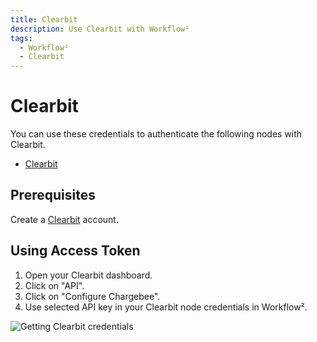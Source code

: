```yaml
---
title: Clearbit
description: Use Clearbit with Workflow²
tags:
  - Workflow²
  - Clearbit
---
```

# Clearbit

You can use these credentials to authenticate the following nodes with Clearbit.
- [Clearbit](/workflow/integrations/nodes/n8n-nodes-base.clearbit/)


## Prerequisites

Create a [Clearbit](https://www.clearbit.com/) account.


## Using Access Token

1. Open your Clearbit dashboard.
2. Click on "API".
3. Click on "Configure Chargebee".
4. Use selected API key in your Clearbit node credentials in Workflow².


![Getting Clearbit credentials](/_images/integrations/credentials/clearbit/using-access-token.gif)
